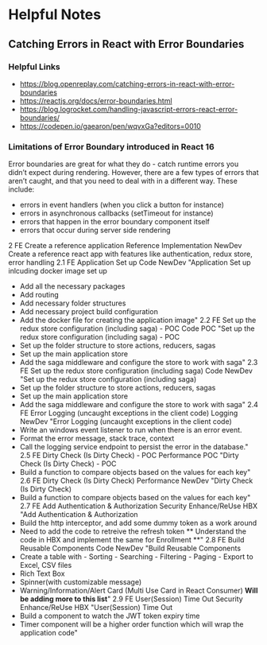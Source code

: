 # Helpful Notes

## Catching Errors in React with Error Boundaries

### Helpful Links

* https://blog.openreplay.com/catching-errors-in-react-with-error-boundaries
* https://reactjs.org/docs/error-boundaries.html
* https://blog.logrocket.com/handling-javascript-errors-react-error-boundaries/
* https://codepen.io/gaearon/pen/wqvxGa?editors=0010

### Limitations of Error Boundary introduced in React 16

Error boundaries are great for what they do - catch runtime errors you didn’t expect during rendering. However, there are a few types of errors that aren’t caught, and that you need to deal with in a different way. These include:

* errors in event handlers (when you click a button for instance)
* errors in asynchronous callbacks (setTimeout for instance)
* errors that happen in the error boundary component itself
* errors that occur during server side rendering

2	FE	Create a reference application	Reference Implementation	NewDev	Create a reference react app with features like authentication, redux store, error handling
2.1	FE	Application Set up	Code	NewDev	"Application Set up inlcuding docker image set up
- Add all the necessary packages
- Add routing
- Add necessary folder structures
- Add necessary project build configuration
- Add the docker file for creating the application image"
2.2	FE	Set up the redux store configuration (including saga) - POC	Code	POC	"Set up the redux store configuration (including saga) - POC
- Set up the folder structure to store actions, reducers, sagas
- Set up the main application store
- Add the saga middleware and configure the store to work with saga"
2.3	FE	Set up the redux store configuration (including saga)	Code	NewDev	"Set up the redux store configuration (including saga)
- Set up the folder structure to store actions, reducers, sagas
- Set up the main application store
- Add the saga middleware and configure the store to work with saga"
2.4	FE	Error Logging (uncaught exceptions in the client code)	Logging	NewDev	"Error Logging (uncaught exceptions in the client code)
- Write an windows event listener to run when there is an error event.
- Format the error message, stack trace, context
- Call the logging service endpoint to persist the error in the database."
2.5	FE	Dirty Check (Is Dirty Check) - POC	Performance	POC	"Dirty Check (Is Dirty Check) - POC
- Build a function to compare objects based on the values for each key"
2.6	FE	Dirty Check (Is Dirty Check)	Performance	NewDev	"Dirty Check (Is Dirty Check)
- Build a function to compare objects based on the values for each key"
2.7	FE	Add Authentication & Authorization	Security	Enhance/ReUse HBX	"Add Authentication & Authorization
- Build the http interceptor, and add some dummy token as a work around
- Need to add the code to retreive the refresh token
** Understand the code in HBX and implement the same for Enrollment **"
2.8	FE	Build Reusable Components	Code	NewDev	"Build Reusable Components
- Create a table with
               - Sorting
               - Searching
               - Filtering
               - Paging
               - Export to Excel, CSV files
- Rich Text Box
- Spinner(with customizable message)
- Warning/Information/Alert Card (Multi Use Card in React Consumer)
**Will be adding more to this list**"
2.9	FE	User(Session) Time Out	Security	Enhance/ReUse HBX	"User(Session) Time Out
- Build a component to watch the JWT token expiry time
- Timer component will be a higher order function which will wrap the application code"


